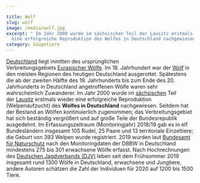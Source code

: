 ```yaml
---

title: Wolf
slug: wolf
image: /media/wolf.jpg
excerpt: " Im Jahr 2000 wurde im sächsischen Teil der Lausitz erstmals wieder
  eine erfolgreiche Reproduktion des Wolfes in Deutschland nachgewiesen."
category: Säugetiere
---
```

[Deutschland](https://de.wikipedia.org/wiki/Deutschland "Deutschland") liegt inmitten des ursprünglichen Verbreitungsgebiets [Eurasischer Wölfe](https://de.wikipedia.org/wiki/Eurasischer_Wolf "Eurasischer Wolf"). Im 18. Jahrhundert war der [Wolf](https://de.wikipedia.org/wiki/Wolf "Wolf") in den meisten Regionen des heutigen Deutschland ausgerottet.[](https://de.wikipedia.org/wiki/W%C3%B6lfe_in_Deutschland#cite_note-wolf-sachsen-2) Spätestens die ab der zweiten Hälfte des 19. Jahrhunderts bis zum Ende des 20. Jahrhunderts in Deutschland angetroffenen Wölfe waren sehr wahrscheinlich Zuwanderer.[](https://de.wikipedia.org/wiki/W%C3%B6lfe_in_Deutschland#cite_note-3) Im Jahr 2000 wurde im [sächsischen](https://de.wikipedia.org/wiki/Sachsen "Sachsen") Teil der [Lausitz](https://de.wikipedia.org/wiki/Lausitz "Lausitz") erstmals wieder eine erfolgreiche Reproduktion (Welpenaufzucht) des **Wolfes in Deutschland** nachgewiesen. Seitdem hat der Bestand an Wölfen kontinuierlich zugenommen; das Verbreitungsgebiet hat sich beständig vergrößert und auf große Teile der Bundesrepublik ausgedehnt. Im Erfassungszeitraum (Monitoringjahr) 2018/19 gab es in elf Bundesländern insgesamt 105 Rudel, 25 Paare und 13 territoriale Einzeltiere; die Geburt von 393 Welpen wurde registriert.[](https://de.wikipedia.org/wiki/W%C3%B6lfe_in_Deutschland#cite_note-dbb-4) 2019 wurden laut [Bundesamt für Naturschutz](https://de.wikipedia.org/wiki/Bundesamt_f%C3%BCr_Naturschutz "Bundesamt für Naturschutz") nach den Monitoringdaten der DBBW in Deutschland mindestens 275 bis 301 erwachsene Wölfe erfasst. Nach Hochrechnungen des [Deutschen Jagdverbands (DJV)](https://de.wikipedia.org/wiki/Deutscher_Jagdverband "Deutscher Jagdverband") leben seit dem Frühsommer 2019 insgesamt rund 1300 Wölfe in Deutschland, erwachsene und Jungtiere, andere Autoren schätzen die Zahl der Individuen für 2020 auf 1200 bis 1500 Tiere.